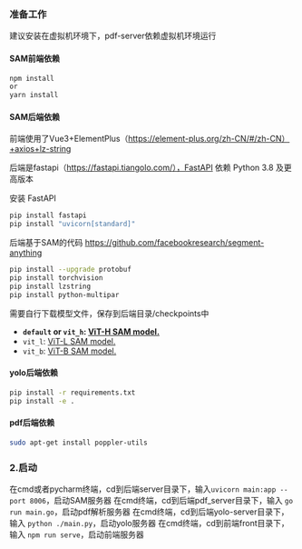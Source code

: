 

### 准备工作

建议安装在虚拟机环境下，pdf-server依赖虚拟机环境运行

#### SAM前端依赖

```bash
npm install
or
yarn install
```

#### SAM后端依赖

前端使用了Vue3+ElementPlus（https://element-plus.org/zh-CN/#/zh-CN）+axios+lz-string

后端是fastapi（https://fastapi.tiangolo.com/），FastAPI 依赖 Python 3.8 及更高版本

安装 FastAPI 

```bash
pip install fastapi
pip install "uvicorn[standard]"
```

后端基于SAM的代码 https://github.com/facebookresearch/segment-anything

```bash
pip install --upgrade protobuf
pip install torchvision
pip install lzstring
pip install python-multipar
```

需要自行下载模型文件，保存到后端目录/checkpoints中

- **`default` or `vit_h`: [ViT-H SAM model.](https://dl.fbaipublicfiles.com/segment_anything/sam_vit_h_4b8939.pth)**
- `vit_l`: [ViT-L SAM model.](https://dl.fbaipublicfiles.com/segment_anything/sam_vit_l_0b3195.pth)
- `vit_b`: [ViT-B SAM model.](https://dl.fbaipublicfiles.com/segment_anything/sam_vit_b_01ec64.pth)

#### yolo后端依赖

```bash
pip install -r requirements.txt
pip install -e .
```

#### pdf后端依赖

```bash
sudo apt-get install poppler-utils
```

### 2.启动

在cmd或者pycharm终端，cd到后端server目录下，输入`uvicorn main:app --port 8006`，启动SAM服务器
在cmd终端，cd到后端pdf_server目录下，输入 `go run main.go`，启动pdf解析服务器
在cmd终端，cd到后端yolo-server目录下，输入 `python ./main.py`，启动yolo服务器
在cmd终端，cd到前端front目录下，输入 `npm run serve`，启动前端服务器




